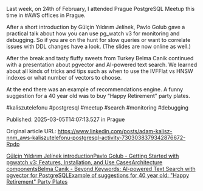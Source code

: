 Last week, on 24th of February, I attended Prague PostgreSQL Meetup this time in #AWS offices in Prague.


After a short introduction by Gülçin Yıldırım Jelínek, Pavlo Golub gave a practical talk about how you can use pg_watch v3 for monitoring and debugging. So if you are on the hunt for slow queries or want to correlate issues with DDL changes have a look. (The slides are now online as well.)


After the break and tasty fluffy sweets from Turkey Belma Canik continued with a presentation about pgvector and AI-powered text search. We learned about all kinds of tricks and tips such as when to use the IVFFlat vs HNSW indexes or what number of vectors to choose.


At the end there was an example of recommendations engine. A funny suggestion for a 40 year old was to buy “Happy Retirement” party plates.


#kaliszutelefonu #postgresql #meetup #search #monitoring #debugging


Published: 2025-03-05T14:07:13.527 in Prague

Original article URL: https://www.linkedin.com/posts/adam-kalisz-nnm_aws-kaliszutelefonu-postgresql-activity-7303038379342876672-Rpdp

[Gülçin Yıldırım Jelínek introduction](./media/prague-postgresql-meetup-022025-Gülçin-Yıldırım-Jelínek.jpg)[Pavlo Golub - Getting Started with pgwatch v3: Features, Installation, and Use Cases](./media/prague-postgresql-meetup-022025-Pavlo-Golub.jpg)[Architecture components](./media/prague-postgresql-meetup-022025-architecture.jpg)[Belma Canik - Beyond Keywords: AI-powered Text Search with pgvector for PostgreSQL](./media/prague-postgresql-meetup-022025-Belma-Canik.jpg)[Example of suggestions for 40 year old: "Happy Retirement" Party Plates](./media/prague-postgresql-meetup-022025-AI-suggestions.jpg)